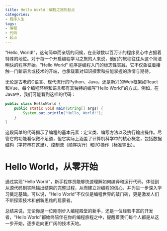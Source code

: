 ```yaml
---
title: Hello World：编程之旅的起点
categories:
- 程序人生
tags:
- 编程
- 代码
- 起点
---
```



“Hello, World!”，这句简单而亲切的问候，在全球数以百万计的程序员心中占据着特殊的地位。对于每一个开启编程学习之旅的人来说，他们的旅程往往从这个简洁明快的程序开始。"Hello World" 程序是编程入门的标志性实践，它不仅象征着接触一门新语言或技术的开端，也承载着对知识探索和技能掌握的热情与期待。

无论是古老的C语言、现代流行的Python、Java，还是新兴的Web框架如React和Vue，每个编程环境和语言都有其独特的编写"Hello World"的方式。例如，在Java中，我们可能看到这样的代码：

```java
public class HelloWorld {
    public static void main(String[] args) {
        System.out.println("Hello, World!");
    }
}
```

这段简单的代码揭示了编程的基本元素：定义类、编写方法以及执行输出操作。尽管它的功能看似微不足道，但它实际上涵盖了计算机科学中的核心概念，包括数据结构（字符串在这里）、控制流（顺序执行）和I/O操作（标准输出）。

# Hello World，从零开始

通过实现“Hello World”，新手程序员能够快速理解如何编译和运行代码，体验到从源代码到实际输出结果的完整过程，从而建立对编程的信心，并为进一步深入学习奠定基础。可以说，“Hello World”不仅仅是编程世界的敲门砖，更是激发人们不断探索技术和创新思维的启蒙者。

总结来说，无论你是一位刚刚步入编程殿堂的新手，还是一位经验丰富的开发者，“Hello World”都始终陪伴在你的编程旅程之中，提醒着我们每个人都是从这一步开始，逐步走向更广阔的技术天地。